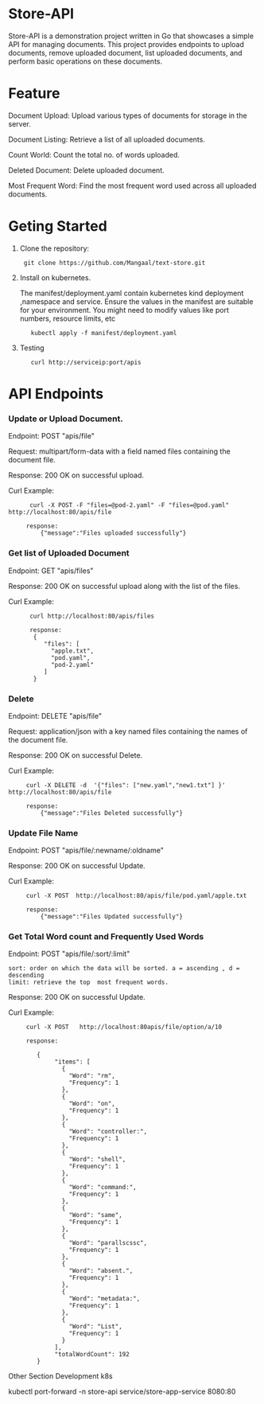 # Store-API

Store-API is a demonstration project written in Go that showcases a simple API for managing documents. This project provides endpoints to upload documents, remove uploaded document, list uploaded documents, and perform basic operations on these documents.

# Feature 
 Document Upload: Upload various types of documents for storage in the server. 

 Document Listing: Retrieve a list of all uploaded documents.

 Count World: Count the total no. of words uploaded.

 Deleted Document: Delete uploaded document.

 Most Frequent Word: Find the most frequent word used across all uploaded documents.

# Geting Started

 1. Clone the repository:
      ```
       git clone https://github.com/Mangaal/text-store.git

 2. Install on kubernetes.

    The manifest/deployment.yaml contain kubernetes kind deployment ,namespace and service.
    Ensure the values in the manifest are suitable for your environment. You might need to modify values like  port numbers, resource limits, etc
    ```
       kubectl apply -f manifest/deployment.yaml

  3. Testing

        ```
           curl http://serviceip:port/apis

# API Endpoints       
       

### Update or Upload Document. 

Endpoint: POST "apis/file"

Request: multipart/form-data with a field named files containing the document file.

Response:  200 OK on successful upload.

Curl Example:

```
      curl -X POST -F "files=@pod-2.yaml" -F "files=@pod.yaml"  http://localhost:80/apis/file

     response:
         {"message":"Files uploaded successfully"}
```


### Get list of Uploaded Document   

Endpoint: GET "apis/files"

Response:  200 OK on successful upload along with the list of the files.

Curl Example:

```
      curl http://localhost:80/apis/files

      response:
       {
          "files": [
            "apple.txt",
            "pod.yaml",
            "pod-2.yaml"
          ]
       }
```


 ### Delete

Endpoint: DELETE "apis/file"

Request: application/json  with a key named files containing the names of the document file.

Response:  200 OK on successful Delete.

Curl Example:

```
     curl -X DELETE -d  '{"files": ["new.yaml","new1.txt"] }'  http://localhost:80/apis/file

     response:
         {"message":"Files Deleted successfully"}
```

 ### Update File Name

Endpoint: POST "apis/file/:newname/:oldname"


Response:  200 OK on successful Update.

Curl Example:

```
     curl -X POST  http://localhost:80/apis/file/pod.yaml/apple.txt

     response:
         {"message":"Files Updated successfully"}
```


### Get Total Word count and Frequently Used Words


Endpoint: POST "apis/file/:sort/:limit"

```
sort: order on which the data will be sorted. a = ascending , d = descending
limit: retrieve the top  most frequent words. 
```
Response:  200 OK on successful Update.

Curl Example:

```
     curl -X POST   http://localhost:80apis/file/option/a/10

     response:

        {
             "items": [
               {
                 "Word": "rm",
                 "Frequency": 1
               },
               {
                 "Word": "on",
                 "Frequency": 1
               },
               {
                 "Word": "controller:",
                 "Frequency": 1
               },
               {
                 "Word": "shell",
                 "Frequency": 1
               },
               {
                 "Word": "command:",
                 "Frequency": 1
               },
               {
                 "Word": "same",
                 "Frequency": 1
               },
               {
                 "Word": "parallscssc",
                 "Frequency": 1
               },
               {
                 "Word": "absent.",
                 "Frequency": 1
               },
               {
                 "Word": "metadata:",
                 "Frequency": 1
               },
               {
                 "Word": "List",
                 "Frequency": 1
               }
             ],
             "totalWordCount": 192
        }
```





Other Section
Development
k8s

 kubectl port-forward -n store-api  service/store-app-service 8080:80  



 
